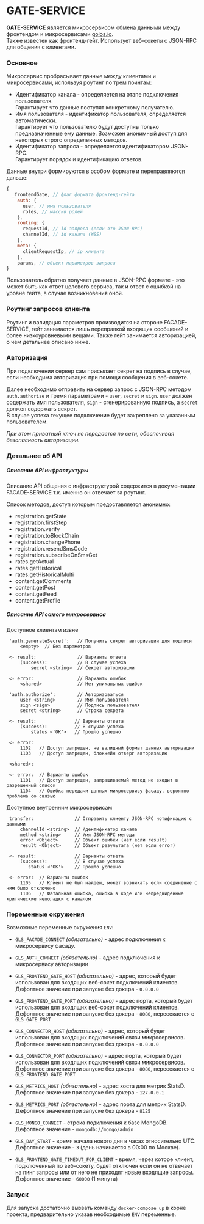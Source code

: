 # GATE-SERVICE

**GATE-SERVICE** является микросервисом обмена данными между фронтендом и микросервисами [golos.io](https://golos.io).  
Также известен как фронтенд-гейт. Использует веб-сокеты с JSON-RPC для общения с клиентами.

### Основное

Микросервис пробрасывает данные между клиентами и микросервисами, используя роутинг по трем поинтам:

-   Идентификатор канала - определяется на этапе подключения пользователя.  
    Гарантирует что данные поступят конкретному получателю.
-   Имя пользователя - идентификатор пользователя, определяется автоматически.  
    Гарантирует что пользователю будут доступны только предназначенные ему данные.
    Возможен анонимный доступ для некоторых строго определенных методов.
-   Идентификатор запроса - определяется идентификатором JSON-RPC.  
    Гарантирует порядок и идентификацию ответов.

Данные внутри формируются в особом формате и переправляются дальше:

```javascript
{
  _frontendGate, // флаг формата фронтенд-гейта
    auth: {
      user, // имя пользователя
      roles, // массив ролей
    },
    routing: {
      requestId, // id запроса (если это JSON-RPC)
      channelId, // id канала (WSS)
    },
    meta: {
      clientRequestIp, // ip клиента
    },
    params, // объект параметров запроса
}
```

Пользователь обратно получает данные в JSON-RPC формате - это может быть как ответ целевого сервиса,
так и ответ с ошибкой на уровне гейта, в случае возникновения оной.

### Роутинг запросов клиента

Роутинг и валидация параметров производится на стороне FACADE-SERVICE, гейт занимается лишь переправкой входящих сообщений и более низкоуровневыми вещами.
Также гейт занимается авторизацией, о чем детальнее описано ниже.

### Авторизация

При подключении сервер сам присылает секрет на подпись в случае, если необходима авторизация при помощи сообщения в веб-сокете.

Далее необходимо отправить на сервер запрос с JSON-RPC методом `auth.authorize` и тремя параметрами - `user`, `secret` и `sign`.
`user` должен содержать имя пользователя, `sign` - сгенерированную подпись, а `secret` должен содержать секрет.  
В случае успеха текущее подключение будет закреплено за указанным пользователем.

_При этом приватный ключ не передается по сети, обеспечивая безопасность авторизации._

### Детальнее об API

##### Описание API инфрастуктуры

Описание API общения с инфраструктурой содержится в документации FACADE-SERVICE т.к. именно он отвечает за роутинг.

Список методов, доступ которым предоставляется анонимно:

-   registration.getState
-   registration.firstStep
-   registration.verify
-   registration.toBlockChain
-   registration.changePhone
-   registration.resendSmsCode
-   registration.subscribeOnSmsGet
-   rates.getActual
-   rates.getHistorical
-   rates.getHistoricalMulti
-   content.getComments
-   content.getPost
-   content.getFeed
-   content.getProfile

##### Описание API самого микросервиса

Доступное клиентам извне

```
 'auth.generateSecret':   // Получить секрет авторизации для подписи
     <empty>  // Без параметров

 <- result:               // Варианты ответа
     (success):           // В случае успеха
         secret <string>  // Секрет авторизации

 <- error:                // Варианты ошибок
     <shared>             // Нет уникальных ошибок

 'auth.authorize':        // Авторизоваться
     user <string>        // Имя пользователя
     sign <sign>          // Подпись пользователя
     secret <string>      // Строка секрета

 <- result:              // Варианты ответа
     (success):          // В случае успеха
         status <'OK'>   // Прошло успешно

 <- error:
     1102   // Доступ запрещен, не валидный формат данных авторизации
     1103   // Доступ запрещен, блокчейн отверг авторизацию

 <shared>:

 <- error:  // Варианты ошибок
     1101   // Доступ запрещен, запрашиваемый метод не входит в разрешенный список
     1104   // Ошибка передачи данных микросервису фасаду, вероятно проблема со связью
```

Доступное внутренним микросервисам

```
 transfer:               // Отправить клиенту JSON-RPC нотификацию с данными
     channelId <string>  // Идентификатор канала
     method <string>     // Имя JSON-RPC метода
     error <Object>      // Объект ошибки (нет если result)
     result <Object>     // Объект результата (нет если error)

 <- result:              // Варианты ответа
     (success):          // В случае успеха
        status <'OK'>    // Прошло успешно

 <- error:  // Варианты ошибок
     1105   // Клиент не был найден, может возникать если соединение с ним было отключено
     1106   // Фатальная ошибка, ошибка в коде или непредвиденные критические неполадки с каналом

```

### Переменные окружения

Возможные переменные окружения `ENV`:

-   `GLS_FACADE_CONNECT` _(обязательно)_ - адрес подключения к микросервису фасаду.

-   `GLS_AUTH_CONNECT` _(обязательно)_ - адрес подключения к микросервису авторизации

-   `GLS_FRONTEND_GATE_HOST` _(обязательно)_ - адрес, который будет использован для входящих веб-сокет подключений клиентов.  
    Дефолтное значение при запуске без докера - `0.0.0.0`

-   `GLS_FRONTEND_GATE_PORT` _(обязательно)_ - адрес порта, который будет использован для входящих веб-сокет подключений клиентов.  
    Дефолтное значение при запуске без докера - `8080`, пересекается с `GLS_GATE_PORT`
-   `GLS_CONNECTOR_HOST` _(обязательно)_ - адрес, который будет использован для входящих подключений связи микросервисов.  
    Дефолтное значение при запуске без докера - `0.0.0.0`
-   `GLS_CONNECTOR_PORT` _(обязательно)_ - адрес порта, который будет использован для входящих подключений связи микросервисов.  
    Дефолтное значение при запуске без докера - `8080`, пересекается с `GLS_FRONTEND_GATE_PORT`
-   `GLS_METRICS_HOST` _(обязательно)_ - адрес хоста для метрик StatsD.  
    Дефолтное значение при запуске без докера - `127.0.0.1`
-   `GLS_METRICS_PORT` _(обязательно)_ - адрес порта для метрик StatsD.  
    Дефолтное значение при запуске без докера - `8125`
-   `GLS_MONGO_CONNECT` - строка подключения к базе MongoDB.  
    Дефолтное значение - `mongodb://mongo/admin`
-   `GLS_DAY_START` - время начала нового дня в часах относительно UTC.
    Дефолтное значение - `3` (день начинается в 00:00 по Москве).

-   `GLS_FRONTEND_GATE_TIMEOUT_FOR_CLIENT` - время, через которе клиент, подключенный по веб-сокету, будет отключен если он не отвечает на пинг запросы или от него не приходят новые входящие запросы.  
    Дефолтное значение - `60000` (1 минута)

### Запуск

Для запуска достаточно вызвать команду `docker-compose up` в корне проекта, предварительно указав необходимые `ENV` переменные.
